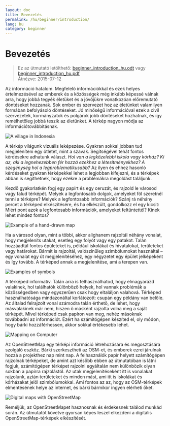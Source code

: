 ```yaml
---
layout: doc
title: Bevezetés
permalink: /hu/beginner/introduction/
lang: hu
category: beginner
---
```


Bevezetés
============

> Ez az útmutató letölthető: [beginner_introduction_hu.odt](/files/beginner_introduction_hu.odt) vagy [beginner_introduction_hu.pdf](/files/beginner_introduction_hu.pdf)  
> Átnézve: 2015-07-12  

Az információ hatalom. Megfelelő információkkal és ezek helyes
értelmezésével az emberek és a közösségek még inkább képessé válnak arra, hogy jobbá tegyék
életüket és a jövőjükre vonatkozóan előremutató döntéseket hozzanak. Sok
ember és szervezet hoz az életünket valamilyen formában befolyásoló döntéseket. Jó
minőségű információval ezek a civil szervezetek, kormányzatok és polgárok jobb
döntéseket hozhatnak, és így remélhetőleg jobbá teszik az életünket. A térkép nagyon módja
az információtovábbításnak. 

![A village in Indonesia][]

A térkép világunk vizuális leképezése. Gyakran 
sokkal jobban tud megjeleníteni egy ötletet, mint a szavak. Segítségével tehát
fontos kérdésekre adhatunk választ. *Hol van a legközelebbi iskola vagy kórház? Ki
az, aki a legnehezebben fér hozzá ezekhez a létesítményekhez? A szegénység hol
a legproblematikusabb?* Az ilyen és ehhez hasonló kérdéseket gyakran térképekkel lehet a legjobban kifejezni,
és a térképek abban is segíthetnek, hogy ezekre a problémákra megoldást találjunk. 

Kezdő gyakorlatkén fogj egy papírt és egy ceruzát, és rajzold le városod vagy falud térképét. Melyek
a legfontosabb dolgok, amelyeket föl szeretnél tenni a térképre? Melyek a legfontosabb
információk? Szánj rá néhány percet a térképed elkészítésére, és ha
elkészült, gondolkozz el egy kicsit: Miért pont azok a legfontosabb információk, amelyeket feltüntettél?
Kinek lehet mindez fontos?

![Example of a hand-drawn map][]

Ha a városod olyan, mint a többi, akkor alighanem rajzoltál néhány vonalat, hogy megjeleníts
utakat, esetleg egy folyót vagy egy patakot. Talán hozzáadtál fontos épületeket is,
például iskolákat és hivatalokat, területeket vagy határokat. Bármit is rajzoltál,
valószínűleg szimbólumokat használtál – egy vonalat egy út megjelenítéséhez, egy négyzetet
egy épület jelképeként és így tovább. A térképed annak a megjelenítése, ami
a terepen van.

![Examples of symbols][]

A térképed informatív. Talán arra is felhasználhatod, hogy elmagyarázd
valakinek, hol találhatók különböző helyek, hol vannak problémák
a közösségedben vagy egyszerűen csak hogy eltaláljon valahová.
Térképed használhatósága mindazonáltal korlátozott: csupán egy példány van belőle.
Az általad felrajzolt vonal számodra talán érthető, de lehet, hogy másvalakinek már nem,
hiszen ő másként rajzolta volna meg a saját térképét. Mivel térképed
csak papíron van meg, nehéz másoknak továbbadni az információt.
Ezért ha számítógépen készíted el, oly módon, hogy bárki
hozzáférhessen, akkor sokkal értékesebb lehet. 

![Mapping on Computer][]

Az OpenStreetMap egy térképi információ létrehozására és megosztására szolgáló eszköz. 
Bárki szerkesztheti az OSM-et, és emberek ezrei járulnak hozzá a projekthez 
nap mint nap. A felhasználók papír helyett számítógépen rajzolnak térképeket, de amint 
azt később ebben az útmutatóban is látni fogjuk, számítógépen térképet rajzolni egyáltalán 
nem különbözik olyan sokban a papírra rajzolástól. Az utak megjelenítéseként itt is vonalakat rajzolunk,
aztán területeket és minden mást, ami itt is iskolákat és kórházakat 
jelöl szimbólumokkal. Ami fontos az az, hogy az OSM-térképek elmentésének helye az 
internet, és bárki bármikor ingyen elérheti őket.

![Digital maps with OpenStreetMap][]

Reméljük, az OpenStreetMapet hasznosnak és érdekesnek találod
munkád során. Az útmutatót követve gyorsan képes leszel elkezdeni
a digitális OpenStreetMap-térképek elkészítését.


[A village in Indonesia]: /images/beginner/village-in-indonesia.png
[Example of a hand-drawn map]: /images/beginner/hand-drawn-map.png
[Examples of symbols]: /images/beginner/examples-of-symbols.png
[Mapping on Computer]: /images/beginner/mapping-on-computer.png
[Digital maps with OpenStreetMap]: /images/beginner/digital-maps-with-osm.png